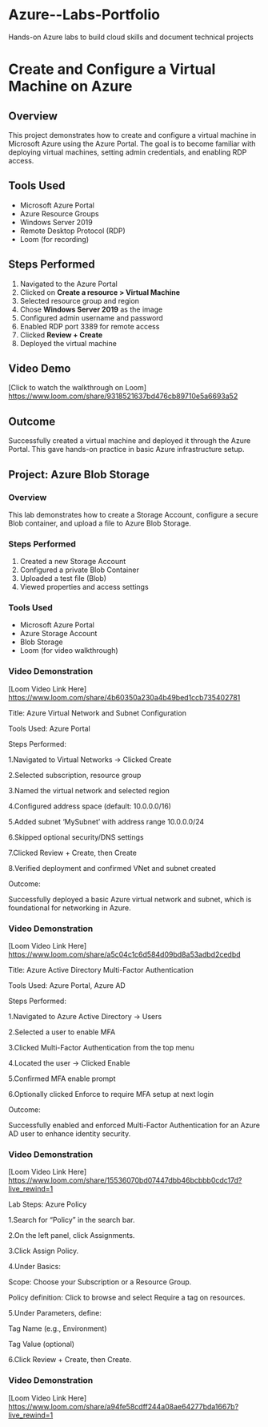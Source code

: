# Azure--Labs-Portfolio
Hands-on Azure labs to build cloud skills and document technical projects
# Create and Configure a Virtual Machine on Azure

## Overview
This project demonstrates how to create and configure a virtual machine in Microsoft Azure using the Azure Portal. The goal is to become familiar with deploying virtual machines, setting admin credentials, and enabling RDP access.

## Tools Used
- Microsoft Azure Portal
- Azure Resource Groups
- Windows Server 2019
- Remote Desktop Protocol (RDP)
- Loom (for recording)

## Steps Performed
1. Navigated to the Azure Portal
2. Clicked on **Create a resource > Virtual Machine**
3. Selected resource group and region
4. Chose **Windows Server 2019** as the image
5. Configured admin username and password
6. Enabled RDP port 3389 for remote access
7. Clicked **Review + Create**
8. Deployed the virtual machine

## Video Demo
[Click to watch the walkthrough on Loom]  https://www.loom.com/share/9318521637bd476cb89710e5a6693a52

## Outcome
Successfully created a virtual machine and deployed it through the Azure Portal. This gave hands-on practice in basic Azure infrastructure setup.




## Project: Azure Blob Storage

### Overview
This lab demonstrates how to create a Storage Account, configure a secure Blob container, and upload a file to Azure Blob Storage.

### Steps Performed
1. Created a new Storage Account
2. Configured a private Blob Container
3. Uploaded a test file (Blob)
4. Viewed properties and access settings

### Tools Used
- Microsoft Azure Portal
- Azure Storage Account
- Blob Storage
- Loom (for video walkthrough)

### Video Demonstration
[Loom Video Link Here] https://www.loom.com/share/4b60350a230a4b49bed1ccb735402781


Title: Azure Virtual Network and Subnet Configuration

Tools Used: Azure Portal

Steps Performed:

1.Navigated to Virtual Networks → Clicked Create

2.Selected subscription, resource group

3.Named the virtual network and selected region

4.Configured address space (default: 10.0.0.0/16)

5.Added subnet ‘MySubnet’ with address range 10.0.0.0/24

6.Skipped optional security/DNS settings

7.Clicked Review + Create, then Create

8.Verified deployment and confirmed VNet and subnet created



Outcome:

Successfully deployed a basic Azure virtual network and subnet, which is foundational for networking in Azure.

### Video Demonstration
[Loom Video Link Here] https://www.loom.com/share/a5c04c1c6d584d09bd8a53adbd2cedbd






Title: Azure Active Directory Multi-Factor Authentication

Tools Used: Azure Portal, Azure AD

Steps Performed:

1.Navigated to Azure Active Directory → Users

2.Selected a user to enable MFA

3.Clicked Multi-Factor Authentication from the top menu

4.Located the user → Clicked Enable

5.Confirmed MFA enable prompt

6.Optionally clicked Enforce to require MFA setup at next login



Outcome:

Successfully enabled and enforced Multi-Factor Authentication for an Azure AD user to enhance identity security.

### Video Demonstration
[Loom Video Link Here] https://www.loom.com/share/15536070bd07447dbb46bcbbb0cdc17d?live_rewind=1






Lab Steps: Azure Policy


1.Search for “Policy” in the search bar.

2.On the left panel, click Assignments.

3.Click Assign Policy.

4.Under Basics:

Scope: Choose your Subscription or a Resource Group.

Policy definition: Click to browse and select Require a tag on resources.

5.Under Parameters, define:

Tag Name (e.g., Environment)

Tag Value (optional)

6.Click Review + Create, then Create.


### Video Demonstration
[Loom Video Link Here] https://www.loom.com/share/a94fe58cdff244a08ae64277bda1667b?live_rewind=1
